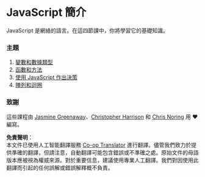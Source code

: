 <!--
CO_OP_TRANSLATOR_METADATA:
{
  "original_hash": "cc9e70a2f096c67389c8acff1521fc27",
  "translation_date": "2025-08-23T22:36:52+00:00",
  "source_file": "2-js-basics/README.md",
  "language_code": "hk"
}
-->
# JavaScript 簡介

JavaScript 是網絡的語言。在這四節課中，你將學習它的基礎知識。

### 主題

1. [變數和數據類型](1-data-types/README.md)
2. [函數和方法](2-functions-methods/README.md)
3. [使用 JavaScript 作出決策](3-making-decisions/README.md)
4. [陣列和迴圈](4-arrays-loops/README.md)

### 致謝

這些課程由 [Jasmine Greenaway](https://twitter.com/paladique)、[Christopher Harrison](https://twitter.com/geektrainer) 和 [Chris Noring](https://twitter.com/chris_noring) 用 ♥️ 編寫。

**免責聲明**：  
本文件已使用人工智能翻譯服務 [Co-op Translator](https://github.com/Azure/co-op-translator) 進行翻譯。儘管我們致力於提供準確的翻譯，但請注意，自動翻譯可能包含錯誤或不準確之處。原始文件的母語版本應被視為權威來源。對於重要信息，建議使用專業人工翻譯。我們對因使用此翻譯而引起的任何誤解或錯誤解釋概不負責。